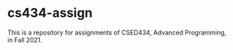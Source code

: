 # cs434-assign
This is a repository for assignments of CSED434, Advanced Programming, in Fall 2021.  
